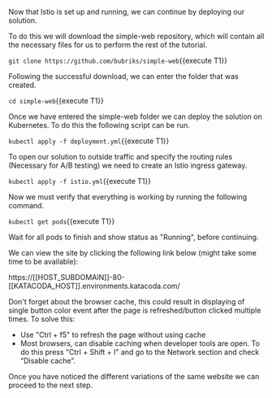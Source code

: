 Now that Istio is set up and running, we can continue by deploying our solution.

To do this we will download the simple-web repository, which will contain all the necessary files for us to perform the rest of the tutorial.

`git clone https://github.com/bubriks/simple-web`{{execute T1}}

Following the successful download, we can enter the folder that was created.

`cd simple-web`{{execute T1}}

Once we have entered the simple-web folder we can deploy the solution on Kubernetes. To do this the following script can be run.

`kubectl apply -f deployment.yml`{{execute T1}}

To open our solution to outside traffic and specify the routing rules (Necessary for A/B testing) we need to create an Istio ingress gateway.

`kubectl apply -f istio.yml`{{execute T1}}

Now we must verify that everything is working by running the following command.

`kubectl get pods`{{execute T1}}

Wait for all pods to finish and show status as "Running", before continuing.

We can view the site by clicking the following link below (might take some time to be available):

https://[[HOST_SUBDOMAIN]]-80-[[KATACODA_HOST]].environments.katacoda.com/

Don't forget about the browser cache, this could result in displaying of single button color event after the page is refreshed/button clicked multiple times.
To solve this:
- Use "Ctrl + f5" to refresh the page without using cache
- Most browsers, can disable caching when developer tools are open. To do this press "Ctrl + Shift + I" and go to the Network section and check “Disable cache”.

Once you have noticed the different variations of the same website we can proceed to the next step.
